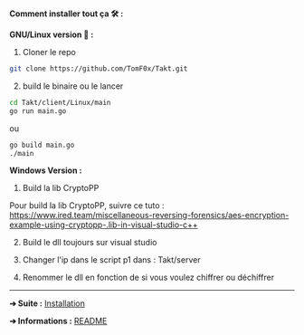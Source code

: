 **Comment installer tout ça 🛠 :**

**GNU/Linux version 🐧 :**

1. Cloner le repo

```bash 
git clone https://github.com/TomF0x/Takt.git
```

2. build le binaire ou le lancer

```bash
cd Takt/client/Linux/main
go run main.go
```

ou 

```bash
go build main.go
./main
```

**Windows Version :**

1. Build la lib CryptoPP

Pour build la lib CryptoPP, suivre ce tuto : https://www.ired.team/miscellaneous-reversing-forensics/aes-encryption-example-using-cryptopp-.lib-in-visual-studio-c++

2. Build le dll toujours sur visual studio

3. Changer l'ip dans le script p1 dans : Takt/server

4. Renommer le dll en fonction de si vous voulez chiffrer ou déchiffrer

---

**➔ Suite :** [Installation](https://github.com/TomF0x/Takt/blob/master/Documentation/Installation.md)

**➔ Informations :** [README](https://github.com/TomF0x/Takt/blob/master/README.md)
